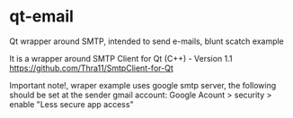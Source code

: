 # qt-email
Qt wrapper around SMTP, intended to send e-mails, 
blunt scatch example

It is a wrapper around SMTP Client for Qt (C++) - Version 1.1 
https://github.com/Thra11/SmtpClient-for-Qt

Important note!, wraper example uses google smtp server,
the following should be set at the sender gmail account:
Google Acount > security > enable "Less secure app access"


